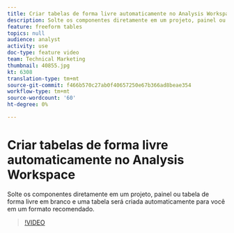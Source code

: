 ```yaml
---
title: Criar tabelas de forma livre automaticamente no Analysis Workspace
description: Solte os componentes diretamente em um projeto, painel ou tabela de forma livre em branco e uma tabela será criada automaticamente para você em um formato recomendado.
feature: freeform tables
topics: null
audience: analyst
activity: use
doc-type: feature video
team: Technical Marketing
thumbnail: 40855.jpg
kt: 6308
translation-type: tm+mt
source-git-commit: f466b570c27ab0f40657250e67b366ad8beae354
workflow-type: tm+mt
source-wordcount: '60'
ht-degree: 0%

---
```



# Criar tabelas de forma livre automaticamente no Analysis Workspace

Solte os componentes diretamente em um projeto, painel ou tabela de forma livre em branco e uma tabela será criada automaticamente para você em um formato recomendado.

>[!VIDEO](https://video.tv.adobe.com/v/40855/?quality=12&learn=on)
